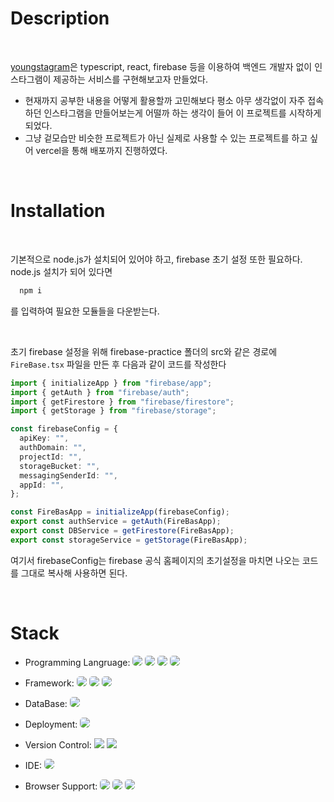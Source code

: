# Description

<br/>

[youngstagram](https://youngstagram-demo.vercel.app)은 typescript, react, firebase 등을 이용하여 백엔드 개발자 없이 인스타그램이 제공하는 서비스를 구현해보고자 만들었다.

- 현재까지 공부한 내용을 어떻게 활용할까 고민해보다 평소 아무 생각없이 자주 접속하던 인스타그램을 만들어보는게 어떨까 하는 생각이 들어 이 프로젝트를 시작하게 되었다.
- 그냥 겉모습만 비슷한 프로젝트가 아닌 실제로 사용할 수 있는 프로젝트를 하고 싶어 vercel을 통해 배포까지 진행하였다.

<br/>

# Installation

<br/>

기본적으로 node.js가 설치되어 있어야 하고, firebase 초기 설정 또한 필요하다. node.js 설치가 되어 있다면

```node.js
  npm i
```

를 입력하여 필요한 모듈들을 다운받는다.

<br/>

초기 firebase 설정을 위해 firebase-practice 폴더의 src와 같은 경로에 `FireBase.tsx` 파일을 만든 후 다음과 같이 코드를 작성한다

```typescript
import { initializeApp } from "firebase/app";
import { getAuth } from "firebase/auth";
import { getFirestore } from "firebase/firestore";
import { getStorage } from "firebase/storage";

const firebaseConfig = {
  apiKey: "",
  authDomain: "",
  projectId: "",
  storageBucket: "",
  messagingSenderId: "",
  appId: "",
};

const FireBasApp = initializeApp(firebaseConfig);
export const authService = getAuth(FireBasApp);
export const DBService = getFirestore(FireBasApp);
export const storageService = getStorage(FireBasApp);
```

여기서 firebaseConfig는 firebase 공식 홈페이지의 초기설정을 마치면 나오는 코드를 그대로 복사해 사용하면 된다.

<br/>

# Stack

- Programming Langruage:
  <img src="https://img.shields.io/badge/HTML5-E34F26?style=flat&logo=html5&logoColor=white" style="border-radius: 5px;"/>
  <img src="https://img.shields.io/badge/css3-%231572B6.svg?style=flat&logo=css3&logoColor=white" style="border-radius: 5px;"/>
  <img src="https://img.shields.io/badge/typescript-%23007ACC.svg?style=flat&logo=typescript&logoColor=white" style="border-radius: 5px;"/>
  <img src="https://img.shields.io/badge/javascript-%23323330.svg?style=flat&logo=javascript&logoColor=%23F7DF1E" style="border-radius: 5px;"/>

- Framework:
  <img src="https://img.shields.io/badge/Next-black?style=flat&logo=next.js&logoColor=white" style="border-radius: 5px;"/>
  <img src="https://img.shields.io/badge/react-%2320232a.svg?style=flat&logo=react&logoColor=%2361DAFB" style="border-radius: 5px;"/>
  <img src="https://img.shields.io/badge/styled--components-DB7093?style=flat&logo=styled-components&logoColor=white" style="border-radius: 5px;"/>
- DataBase:
  <img src="https://img.shields.io/badge/Firebase-039BE5?style=flat&logo=Firebase&logoColor=white" style="border-radius: 5px;"/>

- Deployment:
  <img src="https://img.shields.io/badge/vercel-%23000000.svg?style=flat&logo=vercel&logoColor=white" style="border-radius: 5px;"/>

- Version Control:
  <img src="https://img.shields.io/badge/GIT-E44C30?style=flat&logo=git&logoColor=white">
  <img src="https://img.shields.io/badge/GitHub-100000?style=flat&logo=github&logoColor=white">

- IDE:
  <img src="https://img.shields.io/badge/Visual%20Studio%20Code-0078d7.svg?style=flat&logo=visual-studio-code&logoColor=white" style="border-radius: 5px;"/>

- Browser Support:
  <img src="https://img.shields.io/badge/Google%20Chrome-4285F4?style=flat&logo=GoogleChrome&logoColor=white" style="border-radius: 5px;">
  <img src="https://img.shields.io/badge/Firefox-FF7139?style=flat&logo=Firefox-Browser&logoColor=white" style="border-radius: 5px;">
  <img src="https://img.shields.io/badge/Edge-0078D7?style=flat&logo=Microsoft-edge&logoColor=white" style="border-radius: 5px;">
